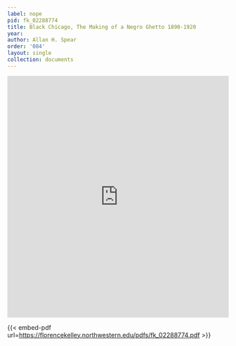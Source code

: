 ```yaml
---
label: nope
pid: fk_02288774
title: Black Chicago, The Making of a Negro Ghetto 1890-1920
year:
author: Allan H. Spear
order: '084'
layout: single
collection: documents
---
```

<iframe src="https://northwestern.app.box.com/embed/s/5g1n0r76ofnd1cheggb2rrwofh0a5j7z?sortColumn=date&view=list" width="100%" height="550" frameborder="0" allowfullscreen webkitallowfullscreen msallowfullscreen></iframe>


{{< embed-pdf url=https://florencekelley.northwestern.edu/pdfs/fk_02288774.pdf >}}